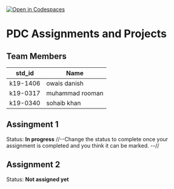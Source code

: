[![Open in Codespaces](https://classroom.github.com/assets/launch-codespace-7f7980b617ed060a017424585567c406b6ee15c891e84e1186181d67ecf80aa0.svg)](https://classroom.github.com/open-in-codespaces?assignment_repo_id=14260972)
# PDC Assignments and Projects
## Team Members
|std_id|Name|
|--------|-|
|k19-1406|owais danish|
|k19-0317|muhammad rooman|
|k19-0340|sohaib khan|


## Assingment 1 ##
Status: **In progress**
//--Change the status to complete once your assignment is completed and you think it can be marked. --//

## Assignment 2 ##
Status: **Not assigned yet**
